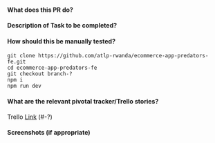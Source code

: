 #### What does this PR do?

#### Description of Task to be completed?

#### How should this be manually tested?

```
git clone https://github.com/atlp-rwanda/ecommerce-app-predators-fe.git
cd ecommerce-app-predators-fe
git checkout branch-?
npm i
npm run dev
```

#### What are the relevant pivotal tracker/Trello stories?

Trello [Link]() (#-?)

#### Screenshots (if appropriate)
